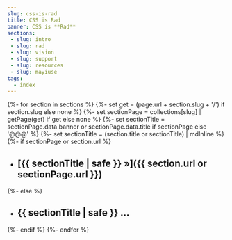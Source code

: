 ```yaml
---
slug: css-is-rad
title: CSS is Rad
banner: CSS is **Rad**
sections:
 - slug: intro
 - slug: rad
 - slug: vision
 - slug: support
 - slug: resources
 - slug: mayiuse
tags:
  - index
---
```


{%- for section in sections %}
{%- set get = (page.url + section.slug + '/') if section.slug else none %}
{%- set sectionPage = collections[slug] | getPage(get) if get else none %}
{%- set sectionTitle = sectionPage.data.banner or sectionPage.data.title if sectionPage else '@@@' %}
{%- set sectionTitle = (section.title or sectionTitle) | mdInline %}
{%- if sectionPage or section.url %}
- ## [{{ sectionTitle | safe }} »]({{ section.url or sectionPage.url }})
{%- else %}
- ## {{ sectionTitle | safe }} ...
{%- endif %}
{%- endfor %}
